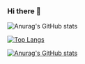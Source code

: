 ### Hi there 👋

<!--
**GurhanBatmaca/GurhanBatmaca** is a ✨ _special_ ✨ repository because its `README.md` (this file) appears on your GitHub profile.

Here are some ideas to get you started:

- 🔭 I’m currently working on ...
- 🌱 I’m currently learning ...
- 👯 I’m looking to collaborate on ...
- 🤔 I’m looking for help with ...
- 💬 Ask me about ...
- 📫 How to reach me: ...
- 😄 Pronouns: ...
- ⚡ Fun fact: ...
-->

![Anurag's GitHub stats](https://github-readme-stats.vercel.app/api?username=GurhanBatmaca&show_icons=true&theme=transparent)

[![Top Langs](https://github-readme-stats.vercel.app/api/top-langs/?username=GurhanBatmaca&exclude_repo=github-readme-stats,anuraghazra.github.io)](https://github.com/GurhanBatmaca/github-readme-stats)


[![Anurag's GitHub stats](https://github-readme-stats.vercel.app/api?username=GurhanBatmaca)](https://github.com/GurhanBatmaca/github-readme-stats)
